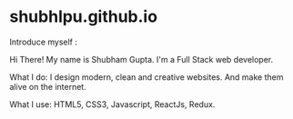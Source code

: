 # shubhlpu.github.io
Introduce myself :

Hi There! My name is Shubham Gupta. I'm a Full Stack web developer.
         
What I do: I design modern, clean and creative websites. And make them alive on the internet.

What I use: HTML5, CSS3, Javascript, ReactJs, Redux.
